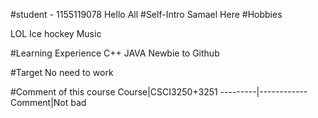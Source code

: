 #student - 1155119078
Hello All
#Self-Intro
Samael Here
#Hobbies

LOL
Ice hockey
Music

#Learning Experience
C++
JAVA
Newbie to Github

#Target
No need to work

#Comment of this course
Course|CSCI3250+3251
---------|------------
Comment|Not bad